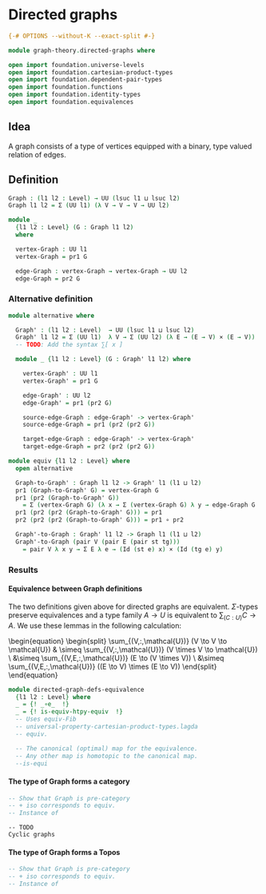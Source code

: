 # Directed graphs

```agda
{-# OPTIONS --without-K --exact-split #-}

module graph-theory.directed-graphs where

open import foundation.universe-levels
open import foundation.cartesian-product-types
open import foundation.dependent-pair-types
open import foundation.functions
open import foundation.identity-types
open import foundation.equivalences
```

## Idea

A graph consists of a type of vertices equipped with a binary, type valued relation of edges.

## Definition

```agda
Graph : (l1 l2 : Level) → UU (lsuc l1 ⊔ lsuc l2)
Graph l1 l2 = Σ (UU l1) (λ V → V → V → UU l2)

module _
  {l1 l2 : Level} (G : Graph l1 l2)
  where

  vertex-Graph : UU l1
  vertex-Graph = pr1 G

  edge-Graph : vertex-Graph → vertex-Graph → UU l2
  edge-Graph = pr2 G
```

### Alternative definition

```agda
module alternative where

  Graph' : (l1 l2 : Level)  → UU (lsuc l1 ⊔ lsuc l2)
  Graph' l1 l2 = Σ (UU l1)  λ V → Σ (UU l2) (λ E → (E → V) × (E → V))
  -- TODO: Add the syntax ∑[ x ]

  module _ {l1 l2 : Level} (G : Graph' l1 l2) where

    vertex-Graph' : UU l1
    vertex-Graph' = pr1 G

    edge-Graph' : UU l2
    edge-Graph' = pr1 (pr2 G)

    source-edge-Graph : edge-Graph' -> vertex-Graph'
    source-edge-Graph = pr1 (pr2 (pr2 G))

    target-edge-Graph : edge-Graph' -> vertex-Graph'
    target-edge-Graph = pr2 (pr2 (pr2 G))
```

```agda
module equiv {l1 l2 : Level} where
  open alternative

  Graph-to-Graph' : Graph l1 l2 -> Graph' l1 (l1 ⊔ l2)
  pr1 (Graph-to-Graph' G) = vertex-Graph G
  pr1 (pr2 (Graph-to-Graph' G))
    = Σ (vertex-Graph G) (λ x → Σ (vertex-Graph G) λ y → edge-Graph G  x y)
  pr1 (pr2 (pr2 (Graph-to-Graph' G))) = pr1
  pr2 (pr2 (pr2 (Graph-to-Graph' G))) = pr1 ∘ pr2

  Graph'-to-Graph : Graph' l1 l2 -> Graph l1 (l1 ⊔ l2)
  Graph'-to-Graph (pair V (pair E (pair st tg)))
    = pair V λ x y → Σ E λ e → (Id (st e) x) × (Id (tg e) y)
```

### Results

#### Equivalence between Graph definitions

The two definitions given above for directed graphs are equivalent. $\Sigma$-types preserve equivalences and a type family $A \to U$ is equivalent to $\sum_{(C : U)} C \to A$.
We use these lemmas in the following calculation:

\begin{equation}
\begin{split}
\sum_{(V\,:\,\mathcal{U})} (V \to V \to \mathcal{U}) & \simeq \sum_{(V\,:\,\mathcal{U})}
 (V \times V \to \mathcal{U}) \\
 &\simeq \sum_{(V,E\,:\,\mathcal{U})} (E \to (V \times V)) \\
&\simeq  \sum_{(V,E\,:\,\mathcal{U})} ((E \to V) \times (E \to V))
\end{split}
\end{equation}

```agda
module directed-graph-defs-equivalence
  {l1 l2 : Level} where
  _ = {! _∘e_  !}
  _ = {! is-equiv-htpy-equiv  !}
  -- Uses equiv-Fib
  -- universal-property-cartesian-product-types.lagda
  -- equiv.

  -- The canonical (optimal) map for the equivalence.
  -- Any other map is homotopic to the canonical map.
  --is-equi
```

#### The type of Graph forms a category

```agda
-- Show that Graph is pre-category
-- + iso corresponds to equiv.
-- Instance of
```

```
-- TODO
Cyclic graphs
```

#### The type of Graph forms a Topos

```agda
-- Show that Graph is pre-category
-- + iso corresponds to equiv.
-- Instance of
```
